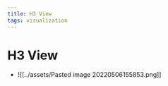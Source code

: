 ```yaml
---
title: H3 View
tags: visualization
---
```


# H3 View
- ![[../assets/Pasted image 20220506155853.png]]






























